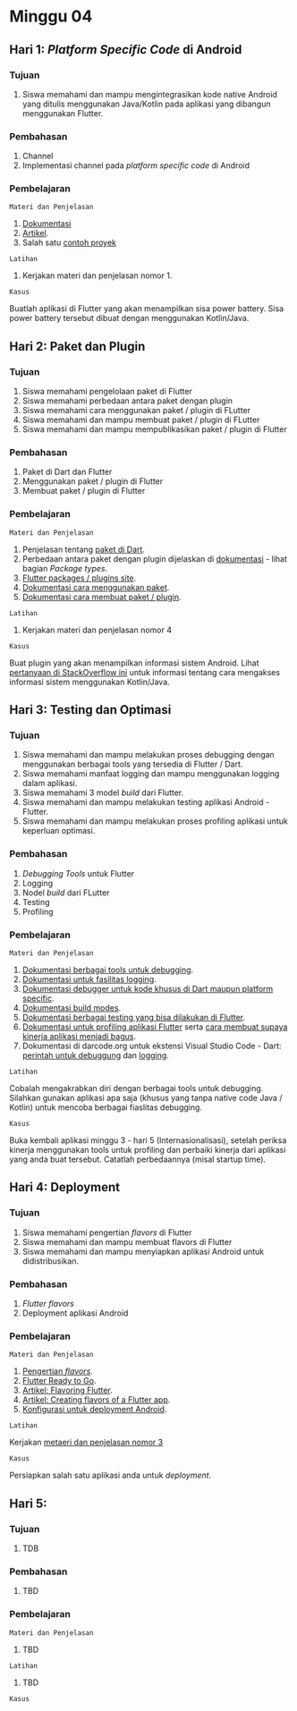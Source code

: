 # Minggu 04

## Hari 1: *Platform Specific Code* di Android

### Tujuan

1. Siswa memahami dan mampu mengintegrasikan kode native Android yang ditulis menggunakan
   Java/Kotlin pada aplikasi yang dibangun menggunakan Flutter.

### Pembahasan

1. Channel
2. Implementasi channel pada *platform specific code* di Android

### Pembelajaran

```
Materi dan Penjelasan
```

1. [Dokumentasi](https://flutter.dev/docs/development/platform-integration/platform-channels)
2. [Artikel](https://medium.com/47billion/creating-a-bridge-in-flutter-between-dart-and-native-code-in-java-or-objectivec-5f80fd0cd713).
3. Salah satu [contoh proyek](https://github.com/jblorenzo/flutter-kotlin-native-example)


```
Latihan
```

1. Kerjakan materi dan penjelasan nomor 1.

```
Kasus
```

Buatlah aplikasi di Flutter yang akan menampilkan sisa power battery. Sisa power battery tersebut
dibuat dengan menggunakan Kotlin/Java.

## Hari 2: Paket dan Plugin

### Tujuan

1. Siswa memahami pengelolaan paket di Flutter
2. Siswa memahami perbedaan antara paket dengan plugin
3. Siswa memahami cara menggunakan paket / plugin di FLutter
4. Siswa memahami dan mampu membuat paket / plugin di FLutter
5. Siswa memahami dan mampu mempublikasikan paket / plugin di Flutter

### Pembahasan

1. Paket di Dart dan Flutter
2. Menggunakan paket / plugin di Flutter
3. Membuat paket / plugin di Flutter

### Pembelajaran

```
Materi dan Penjelasan
```

1. Penjelasan tentang [paket di Dart](https://dart.dev/guides/packages).
2. Perbedaan antara paket dengan plugin dijelaskan di [dokumentasi]([200~https://flutter.dev/docs/development/packages-and-plugins/developing-packages) - lihat bagian *Package types*.
3. [Flutter packages / plugins site](https://pub.dev/flutter).
4. [Dokumentasi cara menggunakan paket](https://flutter.dev/docs/development/packages-and-plugins/using-packages).
5. [Dokumentasi cara membuat paket / plugin](https://flutter.dev/docs/development/packages-and-plugins/developing-packages).

```
Latihan
```

1. Kerjakan materi dan penjelasan nomor 4


```
Kasus
```

Buat plugin yang akan menampilkan informasi sistem Android. Lihat [pertanyaan di StackOverflow ini](https://stackoverflow.com/questions/3213205/how-to-detect-system-information-like-os-or-device-type) untuk informasi tentang cara mengakses informasi sistem menggunakan Kotlin/Java.

## Hari 3: Testing dan Optimasi

### Tujuan

1. Siswa memahami dan mampu melakukan proses debugging dengan menggunakan berbagai tools yang
   tersedia di Flutter / Dart.
2. Siswa memahami manfaat logging dan mampu menggunakan logging dalam aplikasi.
3. Siswa memahami 3 model *build* dari Flutter.
3. Siswa memahami dan mampu melakukan testing aplikasi Android - Flutter.
4. Siswa memahami dan mampu melakukan proses profiling aplikasi untuk keperluan optimasi.

### Pembahasan

1. *Debugging Tools* untuk Flutter
2. Logging
3. Nodel *build* dari FLutter
4. Testing
5. Profiling

### Pembelajaran

```
Materi dan Penjelasan
```

1. [Dokumentasi berbagai tools untuk debugging](https://flutter.dev/docs/testing/debugging).
2. [Dokumentasi untuk fasilitas logging](https://flutter.dev/docs/testing/code-debugging).
3. [Dokumentasi debugger untuk kode khusus di Dart maupun platform specific](https://flutter.dev/docs/testing/oem-debuggers).
4. [Dokumentasi build modes](https://flutter.dev/docs/testing/build-modes).
5. [Dokumentasi berbagai testing yang bisa dilakukan di Flutter](https://flutter.dev/docs/testing).
6. [Dokumentasi untuk profiling aplikasi Flutter](https://flutter.dev/docs/testing/ui-performance)
   serta [cara membuat supaya kinerja aplikasi menjadi bagus](https://flutter.dev/docs/testing/best-practices).
7. Dokumentasi di darcode.org untuk ekstensi Visual Studio Code - Dart: [perintah untuk debuggung](https://dartcode.org/docs/debugging-commands/) dan [logging](https://dartcode.org/docs/logging/).


```
Latihan
```

Cobalah mengakrabkan diri dengan berbagai tools untuk debugging. Silahkan gunakan aplikasi apa saja (khusus yang tanpa native code Java / Kotlin) untuk mencoba berbagai fiaslitas debugging.

```
Kasus
```

Buka kembali aplikasi minggu 3 - hari 5 (Internasionalisasi), setelah periksa kinerja menggunakan
tools untuk profiling dan perbaiki kinerja dari aplikasi yang anda buat tersebut. Catatlah
perbedaannya (misal startup time).

## Hari 4: Deployment

### Tujuan

1. Siswa memahami pengertian *flavors* di Flutter
2. Siswa memahami dan mampu membuat flavors di Flutter
3. Siswa memahami dan mampu menyiapkan aplikasi Android untuk didistribusikan.

### Pembahasan

1. *Flutter flavors*
2. Deployment aplikasi Android

### Pembelajaran

```
Materi dan Penjelasan
```

1. [Pengertian *flavors*](https://developer.android.com/studio/build/build-variants#product-flavors).
1. [Flutter Ready to Go](https://medium.com/flutter-community/flutter-ready-to-go-e59873f9d7de).
2. [Artikel: Flavoring Flutter](https://medium.com/@salvatoregiordanoo/flavoring-flutter-392aaa875f36).
3. [Artikel: Creating flavors of a Flutter app](https://cogitas.net/creating-flavors-of-a-flutter-app/).
4. [Konfigurasi untuk deployment Android](https://flutter.dev/docs/deployment/android).

```
Latihan
```

Kerjakan [metaeri dan penjelasan nomor 3](https://medium.com/flutter-community/flutter-ready-to-go-e59873f9d7de)


```
Kasus
```

Persiapkan salah satu aplikasi anda untuk *deployment*.

## Hari 5:

### Tujuan

1. TDB

### Pembahasan

1. TBD

### Pembelajaran

```
Materi dan Penjelasan
```

1. TBD

```
Latihan
```

1. TBD


```
Kasus
```



